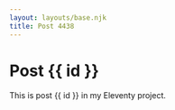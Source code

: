 ```yaml
---
layout: layouts/base.njk
title: Post 4438
---
```


# Post {{ id }}

This is post {{ id }} in my Eleventy project.
